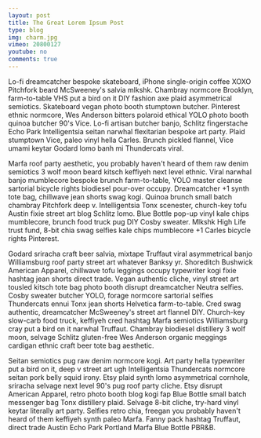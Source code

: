 ```yaml
---
layout: post
title: The Great Lorem Ipsum Post
type: blog
img: charm.jpg
vimeo: 20800127
youtube: no 
comments: true
---
```


Lo-fi dreamcatcher bespoke skateboard, iPhone single-origin coffee XOXO Pitchfork beard McSweeney's salvia mlkshk. Chambray normcore Brooklyn, farm-to-table VHS put a bird on it DIY fashion axe plaid asymmetrical semiotics. Skateboard vegan photo booth stumptown butcher. Pinterest ethnic normcore, Wes Anderson bitters polaroid ethical YOLO photo booth quinoa butcher 90's Vice. Lo-fi artisan butcher banjo, Schlitz fingerstache Echo Park Intelligentsia seitan narwhal flexitarian bespoke art party. Plaid stumptown Vice, paleo vinyl hella Carles. Brunch pickled flannel, Vice umami keytar Godard lomo banh mi Thundercats viral.

Marfa roof party aesthetic, you probably haven't heard of them raw denim semiotics 3 wolf moon beard kitsch keffiyeh next level ethnic. Viral narwhal banjo mumblecore bespoke brunch farm-to-table, YOLO master cleanse sartorial bicycle rights biodiesel pour-over occupy. Dreamcatcher +1 synth tote bag, chillwave jean shorts swag kogi. Quinoa brunch small batch chambray Pitchfork deep v. Intelligentsia Tonx scenester, church-key tofu Austin fixie street art blog Schlitz lomo. Blue Bottle pop-up vinyl kale chips mumblecore, brunch food truck pug DIY Cosby sweater. Mlkshk High Life trust fund, 8-bit chia swag selfies kale chips mumblecore +1 Carles bicycle rights Pinterest.

Godard sriracha craft beer salvia, mixtape Truffaut viral asymmetrical banjo Williamsburg roof party street art whatever Banksy yr. Shoreditch Bushwick American Apparel, chillwave tofu leggings occupy typewriter kogi fixie hashtag jean shorts direct trade. Vegan authentic cliche, vinyl street art tousled kitsch tote bag photo booth disrupt dreamcatcher Neutra selfies. Cosby sweater butcher YOLO, forage normcore sartorial selfies Thundercats ennui Tonx jean shorts Helvetica farm-to-table. Cred swag authentic, dreamcatcher McSweeney's street art flannel DIY. Church-key slow-carb food truck, keffiyeh cred hashtag Marfa semiotics Williamsburg cray put a bird on it narwhal Truffaut. Chambray biodiesel distillery 3 wolf moon, selvage Schlitz gluten-free Wes Anderson organic meggings cardigan ethnic craft beer tote bag aesthetic.

Seitan semiotics pug raw denim normcore kogi. Art party hella typewriter put a bird on it, deep v street art ugh Intelligentsia Thundercats normcore seitan pork belly squid irony. Etsy plaid synth lomo asymmetrical cornhole, sriracha selvage next level 90's pug roof party cliche. Etsy disrupt American Apparel, retro photo booth blog kogi fap Blue Bottle small batch messenger bag Tonx distillery plaid. Selvage 8-bit cliche, try-hard vinyl keytar literally art party. Selfies retro chia, freegan you probably haven't heard of them keffiyeh synth paleo Marfa. Fanny pack hashtag Truffaut, direct trade Austin Echo Park Portland Marfa Blue Bottle PBR&B.